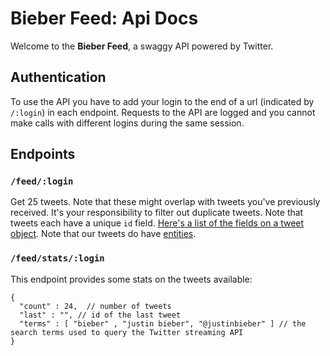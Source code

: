 <link rel="stylesheet" href="github.css"/>
<link rel="stylesheet" href="github.md.css"/>
<script src="highlight.pack.js" type="text/javascript"></script>
<script>hljs.initHighlightingOnLoad();</script>

# Bieber Feed: Api Docs
Welcome to the **Bieber Feed**, a swaggy API powered by Twitter.

## Authentication
To use the API you have to add your login to the end of a url (indicated by `/:login`) in each endpoint. Requests to the API are logged and you cannot make calls with different logins during the same session.


## Endpoints

### `/feed/:login`
Get 25 tweets. Note that these might overlap with tweets you've previously received. It's your responsibility to filter out duplicate tweets. Note that tweets each have a unique `id` field. [Here's a list of the fields on a tweet object](https://dev.twitter.com/docs/platform-objects/tweets). Note that our tweets do have [entities](https://dev.twitter.com/docs/tweet-entities).

### `/feed/stats/:login`
This endpoint provides some stats on the tweets available:

    {  
      "count" : 24,  // number of tweets  
      "last" : "", // id of the last tweet  
      "terms" : [ "bieber" , "justin bieber", "@justinbieber" ] // the search terms used to query the Twitter streaming API  
    }  
